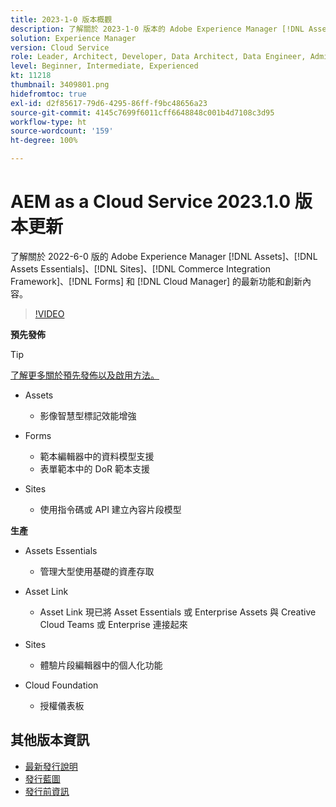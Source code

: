 ```yaml
---
title: 2023-1-0 版本概觀
description: 了解關於 2023-1-0 版本的 Adobe Experience Manager [!DNL Assets Essentials], [!DNL Sites], [!DNL Screens], [!DNL Forms] 和 [!DNL Cloud Foundation] 的最新功能和創新
solution: Experience Manager
version: Cloud Service
role: Leader, Architect, Developer, Data Architect, Data Engineer, Admin, User
level: Beginner, Intermediate, Experienced
kt: 11218
thumbnail: 3409801.png
hidefromtoc: true
exl-id: d2f85617-79d6-4295-86ff-f9bc48656a23
source-git-commit: 4145c7699f6011cff6648848c001b4d7108c3d95
workflow-type: ht
source-wordcount: '159'
ht-degree: 100%

---
```


# AEM as a Cloud Service 2023.1.0 版本更新

了解關於 2022-6-0 版的 Adobe Experience Manager [!DNL Assets]、[!DNL Assets Essentials]、[!DNL Sites]、[!DNL Commerce Integration Framework]、[!DNL Forms] 和 [!DNL Cloud Manager] 的最新功能和創新內容。

>[!VIDEO](https://video.tv.adobe.com/v/3409801/?quality=12&learn=on)

**預先發佈**

>[!TIP]
>
>[了解更多關於預先發佈以及啟用方法。](https://experienceleague.adobe.com/docs/experience-manager-cloud-service/content/release-notes/prerelease.html?lang=zh-Hant)

* Assets
   * 影像智慧型標記效能增強

* Forms
   * 範本編輯器中的資料模型支援
   * 表單範本中的 DoR 範本支援

* Sites
   * 使用指令碼或 API 建立內容片段模型

**生產**

* Assets Essentials
   * 管理大型使用基礎的資產存取

* Asset Link
   * Asset Link 現已將 Asset Essentials 或 Enterprise Assets 與 Creative Cloud Teams 或 Enterprise 連接起來

* Sites
   * 體驗片段編輯器中的個人化功能

* Cloud Foundation
   * 授權儀表板

<!--- Have questions about the release?  Discuss the release in [Experience League Communities](https://adobe.ly/3paYDAo) --->

## 其他版本資訊

* [最新發行說明](https://experienceleague.adobe.com/docs/experience-manager-cloud-service/content/release-notes/home.html?lang=zh-Hant)
* [發行藍圖](https://experienceleague.adobe.com/docs/experience-manager-release-information/aem-release-updates/update-releases-roadmap.html?lang=zh-Hant)
* [發行前資訊](https://experienceleague.adobe.com/docs/experience-manager-cloud-service/content/release-notes/prerelease.html?lang=zh-Hant)
